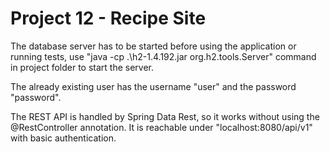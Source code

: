# Project 12 - Recipe Site

The database server has to be started before using the application or running tests, use 
"java -cp .\h2-1.4.192.jar org.h2.tools.Server"
command in project folder to start the server.

The already existing user has the username "user" and the password "password".

The REST API is handled by Spring Data Rest, so it works without using the @RestController annotation. 
It is reachable under "localhost:8080/api/v1" with basic authentication.
